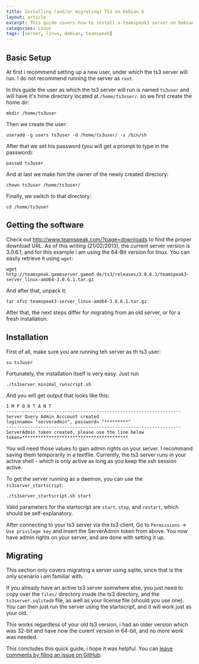 ```yaml
---
title: Installing (and/or migrating) TS3 on Debian 6
layout: article
excerpt: This guide covers how to install a teamspeak3 server on Debian 6, as well as migrating from an old installation.
categories: Linux
tags: [server, linux, debian, teamspeak]
---
```


Basic Setup
-----------

At first i recommend setting up a new user, under which the ts3 server will run. I do not recommend running the server as `root`.


In this guide the user as which the ts3 server will run is named `ts3user` and will have it's hime directory located at `/home/ts3user/`.
so we first create the home dir:


	mkdir /home/ts3user
		
Then we create the user:

	useradd -g users ts3user -d /home/ts3user/ -s /bin/sh
	
After that we set his password (you will get a prompt to type in the password):

	passwd ts3user
	
And at last we make him the owner of the newly created directory:

	chown ts3user /home/ts3user/
	
Finally, we switch to that directory:
	
	cd /home/ts3user

	
Getting the software
--------------------

Check out http://www.teamspeak.com/?page=downloads to find the proper download URL. As of this writing (21/02/2013), 
the current server version is 3.0.6.1, and for this example i am using the 64-Bit version for linux. You can
easily retrieve it using `wget`:

	wget http://teamspeak.gameserver.gamed.de/ts3/releases/3.0.6.1/teamspeak3-server_linux-amd64-3.0.6.1.tar.gz
	
And after that, unpack it: 

	tar xfvz teamspeak3-server_linux-amd64-3.0.6.1.tar.gz
	
After that, the next steps differ for migrating from an old server, or for a fresh installation.
	

Installation
------------

First of all, make sure you are running teh server as th ts3 user:

	su ts3user
	
Fortunately, the installation itself is very easy. Just run 

	./ts3server_minimal_runscript.sh
	
And you will get output that looks like this:


	I M P O R T A N T
	------------------------------------------------------------------
	Server Query Admin Acccount created
	loginname= "serveradmin", password= "*********"
	------------------------------------------------------------------
	ServerAdmin token created, please use the line below
	token=****************************************

	
You will need those values to gain admin rights on your server. I recommand saving them temporarily in a textfile.
Currently, the ts3 server runs in your active shell - which is only active as long as you keep the ssh session active.

To get the server running as a daemon, you can use the `ts3server_startscript`:

	./ts3server_startscript.sh start
	
Valid parameters for the startscript are `start`, `stop`, and `restart`, which should be self-explanatory.

After connecting to your ts3 server via the ts3 client, Go to `Permissions` -> `Use privilege key` and insert
the ServerAdmin token from above. You now have admin rights on your server, and are done with setting it up.


Migrating
---------

This section only covers migrating a server using sqlite, since that is the only scenario i am familiar with.


If you already have an active ts3 server somwhere else, you just need to copy over the `files/` directory inside
the ts3 directory, and the `ts3server.sqlitedb` file, as well as your license file (should you use one).
You can then just run the server using the startscript, and it will work just as your old.

This works regardless of your old ts3 version, i had an older version which was 32-bit and have now the curent
version in 64-bit, and no more work was needed.



This concludes this quick guide, i hope it was helpful. You can [leave comments by filing an issue on GitHub](https://github.com/NetzwergX/netzwergx.github.com/issues).
